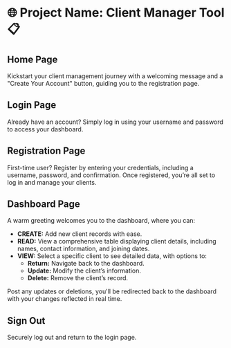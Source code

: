 # 🌐 Project Name: Client Manager Tool 📋

## Home Page
Kickstart your client management journey with a welcoming message and a "Create Your Account" button, guiding you to the registration page.

## Login Page
Already have an account? Simply log in using your username and password to access your dashboard.

## Registration Page
First-time user? Register by entering your credentials, including a username, password, and confirmation. Once registered, you’re all set to log in and manage your clients.

## Dashboard Page
A warm greeting welcomes you to the dashboard, where you can:

- **CREATE:** Add new client records with ease.
- **READ:** View a comprehensive table displaying client details, including names, contact information, and joining dates.
- **VIEW:** Select a specific client to see detailed data, with options to:
  - **Return:** Navigate back to the dashboard.
  - **Update:** Modify the client’s information.
  - **Delete:** Remove the client’s record.

Post any updates or deletions, you'll be redirected back to the dashboard with your changes reflected in real time.

## Sign Out
Securely log out and return to the login page.
